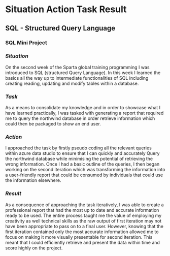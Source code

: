 # Situation Action Task Result

## SQL - Structured Query Language

### SQL Mini Project

### ***Situation***

On the second week of the Sparta global training programming I was introduced to SQL (structured Query Language). In this week I learned the basics all the way up to intermediate functionalities of SQL including creating reading, updating and modify tables within a database.

### ***Task***

As a means to consolidate my knowledge and in order to showcase what I have learned practically, I was tasked with generating a report that required me to query the northwind database in order retrieve information which could then be packaged to show an end user.  

### ***Action***

I approached the task by firstly pseudo coding all the relevant queries within azure data studio to ensure that I can quickly and accurately Query the northwind database while minimising the potential of retrieving the wrong information. Once I had a basic outline of the queries, I then began working on the second iteration which was transforming the information into a user-friendly report that could be consumed by individuals that could use the information elsewhere. 

### ***Result***

As a consequence of approaching the task iteratively, I was able to create a professional report that had the most up to date and accurate information ready to be used. The entire process taught me the value of employing my creativity as well technical skills as the raw output of first iteration may not have been appropriate to pass on to a final user. However,  knowing that the first iteration contained only the most accurate information allowed me to focus on making it more visually presentable for second iteration. This meant that I could efficiently retrieve and present the data within time and score highly on the project.

